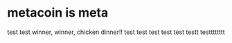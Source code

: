 # metacoin is meta

test
test
winner, winner, chicken dinner!!
test
test
test
test
test
testt
testttttttt
